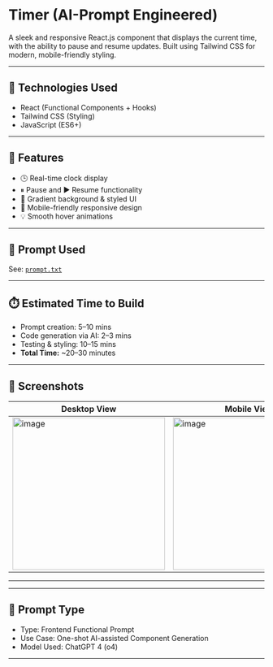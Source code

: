 # Timer (AI-Prompt Engineered)

A sleek and responsive React.js component that displays the current time, with the ability to pause and resume updates. Built using Tailwind CSS for modern, mobile-friendly styling.

---

## 🔧 Technologies Used

- React (Functional Components + Hooks)
- Tailwind CSS (Styling)
- JavaScript (ES6+)

---

## 🧪 Features

- 🕒 Real-time clock display
- ⏸ Pause and ▶ Resume functionality
- 🎨 Gradient background & styled UI
- 📱 Mobile-friendly responsive design
- 💡 Smooth hover animations

---

## 🧠 Prompt Used

See: [`prompt.txt`](./prompt.txt)

---

## ⏱️ Estimated Time to Build

- Prompt creation: 5–10 mins  
- Code generation via AI: 2–3 mins  
- Testing & styling: 10–15 mins  
- **Total Time:** ~20–30 minutes

---

## 📸 Screenshots

| Desktop View                                                                                                           | Mobile View                                                                                                          |
|------------------------------------------------------------------------------------------------------------------------|----------------------------------------------------------------------------------------------------------------------|
| <img width="300" height="300" alt="image" src="https://via.placeholder.com/300x300?text=Desktop+View" /> | <img width="300" height="300" alt="image" src="https://via.placeholder.com/300x300?text=Mobile+View" />

---


---

## 🧠 Prompt Type

- Type: Frontend Functional Prompt  
- Use Case: One-shot AI-assisted Component Generation  
- Model Used: ChatGPT 4 (o4)

---


